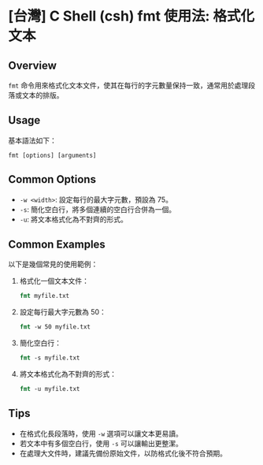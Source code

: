 # [台灣] C Shell (csh) fmt 使用法: 格式化文本

## Overview
`fmt` 命令用來格式化文本文件，使其在每行的字元數量保持一致，通常用於處理段落或文本的排版。

## Usage
基本語法如下：
```
fmt [options] [arguments]
```

## Common Options
- `-w <width>`: 設定每行的最大字元數，預設為 75。
- `-s`: 簡化空白行，將多個連續的空白行合併為一個。
- `-u`: 將文本格式化為不對齊的形式。

## Common Examples
以下是幾個常見的使用範例：

1. 格式化一個文本文件：
   ```csh
   fmt myfile.txt
   ```

2. 設定每行最大字元數為 50：
   ```csh
   fmt -w 50 myfile.txt
   ```

3. 簡化空白行：
   ```csh
   fmt -s myfile.txt
   ```

4. 將文本格式化為不對齊的形式：
   ```csh
   fmt -u myfile.txt
   ```

## Tips
- 在格式化長段落時，使用 `-w` 選項可以讓文本更易讀。
- 若文本中有多個空白行，使用 `-s` 可以讓輸出更整潔。
- 在處理大文件時，建議先備份原始文件，以防格式化後不符合預期。